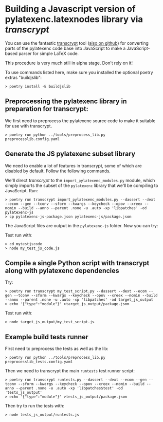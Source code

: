 # Building a Javascript version of pylatexenc.latexnodes library via *transcrypt*

You can use the fantastic [transcrypt](http://www.transcrypt.org/) tool ([also
on github](https://github.com/QQuick/Transcrypt)) for converting parts of the
pylatexenc code base into JavaScript to make a JavaScript-based parser for
simple LaTeX code.

This procedure is very much still in alpha stage.  Don't rely on it!


To use commands listed here, make sure you installed the optional poetry extras
"buildjslib":

    > poetry install -E buildjslib


## Preprocessing the pylatexenc library in preparation for transcrypt:

We first need to preprocess the pylatexenc source code to make it suitable for
use with transcrypt.

    > poetry run python ../tools/preprocess_lib.py  preprocesslib.config.yaml
    

## Generate the JS pylatexenc subset library

We need to enable a lot of features in transcrypt, some of which are disabled by
default.  Follow the following commands.


We'll direct *transcrypt* to the `import_pylatexenc_modules.py` module, which
simply imports the subset of the `pylatexenc` library that we'll be compiling to
JavaScript.  Run:

    > poetry run transcrypt import_pylatexenc_modules.py --dassert --dext --ecom --gen --tconv --sform --kwargs --keycheck --opov --xreex --nomin --build --anno --parent .none -u .auto -xp 'libpatches' -od pylatexenc-js
    > cp pylatexenc-js-package.json pylatexenc-js/package.json
    
The JavaScript files are output in the `pylatexenc-js` folder.  Now you can try:

Test run with:

    > cd mytestjscode
    > node my_test_js_code.js
    


## Compile a single Python script with transcrypt along with pylatexenc dependencies

Try:

    > poetry run transcrypt my_test_script.py --dassert --dext --ecom --gen --tconv --sform --kwargs --keycheck --opov --xreex --nomin --build --anno --parent .none -u .auto -xp 'libpatches' -od target_js_output
    > echo '{"type":"module"}' >target_js_output/package.json
    
Test run with:

    > node target_js_output/my_test_script.js
    

## Example build tests runner

First need to preprocess the tests as well as the lib:

    > poetry run python ../tools/preprocess_lib.py  preprocesslib_tests.config.yaml
    
Then we need to transcrypt the main `runtests` test runner script:

    > poetry run transcrypt runtests.py --dassert --dext --ecom --gen --tconv --sform --kwargs --keycheck --opov --xreex --nomin --build --anno --parent .none -u .auto -xp 'libpatches$test' -od 'tests_js_output'
    > echo '{"type":"module"}' >tests_js_output/package.json

Then try to run the tests with:

    > node tests_js_output/runtests.js
